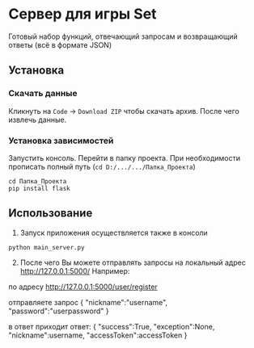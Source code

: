 # Сервер для игры Set
Готовый набор функций, отвечающий запросам и возвращающий ответы (всё в формате JSON)

## Установка
### Скачать данные

Кликнуть на `Code` -> `Download ZIP` чтобы скачать архив. После чего извлечь данные.

### Установка зависимостей

Запустить консоль. Перейти в папку проекта. При необходимости прописать полный путь (`cd D:/.../.../Папка_Проекта`)
```
cd Папка_Проекта
pip install flask
```
## Использование

1. Запуск приложения осуществляется также в консоли
```
python main_server.py
```
2. После чего Вы можете отправлять запросы на локальный адрес http://127.0.0.1:5000/
Например:

по адресу http://127.0.0.1:5000/user/register

отправляете запрос 
{
         "nickname":"username",
         "password":"userpassword"
}

в ответ приходит ответ:
{
        "success":True,
        "exception":None,
        "nickname":username,
        "accessToken":accessToken
}
